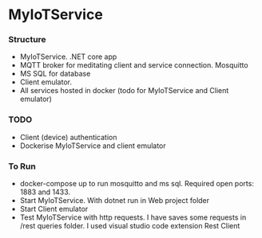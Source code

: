 # MyIoTService

### Structure 

* MyIoTService. .NET core app
* MQTT broker for meditating client and service connection. Mosquitto
* MS SQL for database
* Client emulator.
* All services hosted in docker (todo for MyIoTService and Client emulator)

### TODO
* Client (device) authentication
* Dockerise MyIoTService and client emulator

### To Run
* docker-compose up to run mosquitto and ms sql. Required open ports: 1883 and 1433.
* Start MyIoTService. With dotnet run in Web project folder
* Start Client emulator
* Test MyIoTService with http requests. I have saves some requests in /rest queries folder. I used visual studio code extension Rest Client